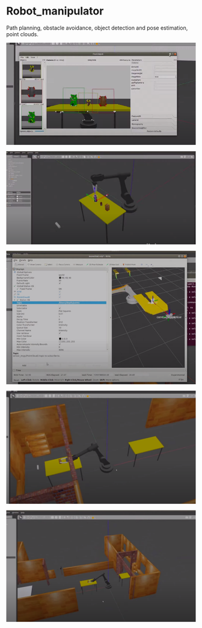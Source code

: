 # Robot_manipulator
Path planning, obstacle avoidance, object detection and pose estimation, point clouds.



![](pictures/obj_detection.png)



![](pictures/dynamic_obj_grab.png)


![](pictures/pose_estimation.png)



![](pictures/pnc1.png)



![](pictures/pnc2.png)